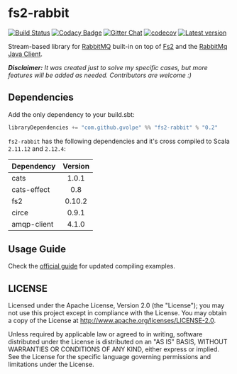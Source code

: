 fs2-rabbit
==========

[![Build Status](https://travis-ci.org/gvolpe/fs2-rabbit.svg?branch=master)](https://travis-ci.org/gvolpe/fs2-rabbit)
[![Codacy Badge](https://api.codacy.com/project/badge/Grade/011c5931cd3945b3a88eb725f18bbf88)](https://www.codacy.com/app/volpegabriel/fs2-rabbit?utm_source=github.com&utm_medium=referral&utm_content=gvolpe/fs2-rabbit&utm_campaign=badger)
[![Gitter Chat](https://badges.gitter.im/fs2-rabbit/fs2-rabbit.svg)](https://gitter.im/fs2-rabbit/fs2-rabbit)
[![codecov](https://codecov.io/gh/gvolpe/fs2-rabbit/branch/master/graph/badge.svg)](https://codecov.io/gh/gvolpe/fs2-rabbit)
[![Latest version](https://index.scala-lang.org/gvolpe/fs2-rabbit/fs2-rabbit/latest.svg?color=orange)](https://index.scala-lang.org/gvolpe/fs2-rabbit/fs2-rabbit)

Stream-based library for [RabbitMQ](https://www.rabbitmq.com/) built-in on top of [Fs2](https://github.com/functional-streams-for-scala/fs2) and the [RabbitMq Java Client](https://github.com/rabbitmq/rabbitmq-java-client).

***Disclaimer:** It was created just to solve my specific cases, but more features will be added as needed. Contributors are welcome :)*

## Dependencies

Add the only dependency to your build.sbt:

```scala
libraryDependencies += "com.github.gvolpe" %% "fs2-rabbit" % "0.2"
```

`fs2-rabbit` has the following dependencies and it's cross compiled to Scala `2.11.12` and `2.12.4`:

| Dependency  | Version    |
| ----------- |:----------:|
| cats        | 1.0.1      |
| cats-effect | 0.8        |
| fs2         | 0.10.2     |
| circe       | 0.9.1      |
| amqp-client | 4.1.0      |

## Usage Guide

Check the [official guide](https://gvolpe.github.io/fs2-rabbit/guide.html) for updated compiling examples.

## LICENSE

Licensed under the Apache License, Version 2.0 (the "License"); you may not use this project except in compliance with
the License. You may obtain a copy of the License at http://www.apache.org/licenses/LICENSE-2.0.

Unless required by applicable law or agreed to in writing, software distributed under the License is distributed on an
"AS IS" BASIS, WITHOUT WARRANTIES OR CONDITIONS OF ANY KIND, either express or implied. See the License for the specific
language governing permissions and limitations under the License.
